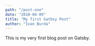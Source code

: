 ```yaml
---
path: "/post-one"
date: "2018-04-09"
title: "My first Gatbsy Post"
author: "Ivan Burda"
---
```


This is my very first blog post on Gatsby.
